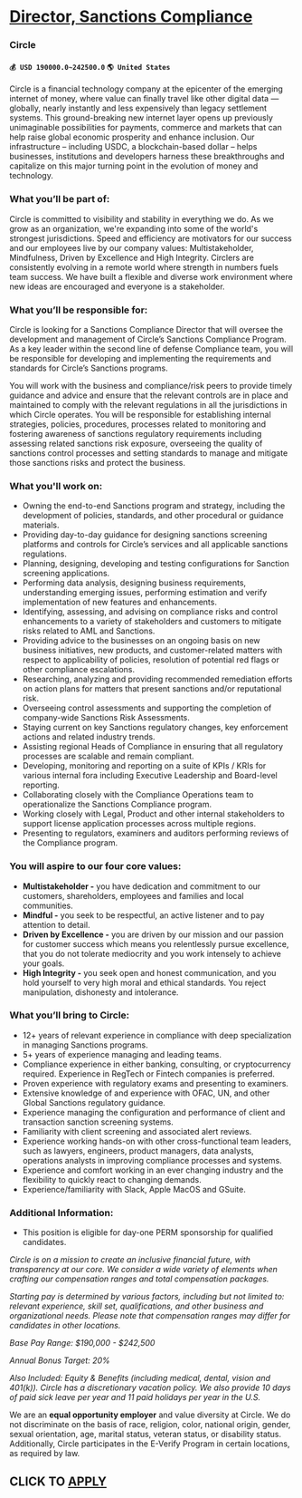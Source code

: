 # [Director, Sanctions Compliance](https://www.remotewlb.com/apply/director-sanctions-compliance)  
### Circle  
#### `💰 USD 190000.0~242500.0` `🌎 United States`  

Circle is a financial technology company at the epicenter of the emerging internet of money, where value can finally travel like other digital data — globally, nearly instantly and less expensively than legacy settlement systems. This ground-breaking new internet layer opens up previously unimaginable possibilities for payments, commerce and markets that can help raise global economic prosperity and enhance inclusion. Our infrastructure – including USDC, a blockchain-based dollar – helps businesses, institutions and developers harness these breakthroughs and capitalize on this major turning point in the evolution of money and technology.

### What you’ll be part of:

Circle is committed to visibility and stability in everything we do. As we grow as an organization, we're expanding into some of the world's strongest jurisdictions. Speed and efficiency are motivators for our success and our employees live by our company values: Multistakeholder, Mindfulness, Driven by Excellence and High Integrity. Circlers are consistently evolving in a remote world where strength in numbers fuels team success. We have built a flexible and diverse work environment where new ideas are encouraged and everyone is a stakeholder.

### What you’ll be responsible for:

Circle is looking for a Sanctions Compliance Director that will oversee the development and management of Circle’s Sanctions Compliance Program. As a key leader within the second line of defense Compliance team, you will be responsible for developing and implementing the requirements and standards for Circle’s Sanctions programs.

You will work with the business and compliance/risk peers to provide timely guidance and advice and ensure that the relevant controls are in place and maintained to comply with the relevant regulations in all the jurisdictions in which Circle operates. You will be responsible for establishing internal strategies, policies, procedures, processes related to monitoring and fostering awareness of sanctions regulatory requirements including assessing related sanctions risk exposure, overseeing the quality of sanctions control processes and setting standards to manage and mitigate those sanctions risks and protect the business.

### What you'll work on:

  * Owning the end-to-end Sanctions program and strategy, including the development of policies, standards, and other procedural or guidance materials.
  * Providing day-to-day guidance for designing sanctions screening platforms and controls for Circle’s services and all applicable sanctions regulations.
  * Planning, designing, developing and testing configurations for Sanction screening applications.
  * Performing data analysis, designing business requirements, understanding emerging issues, performing estimation and verify implementation of new features and enhancements.
  * Identifying, assessing, and advising on compliance risks and control enhancements to a variety of stakeholders and customers to mitigate risks related to AML and Sanctions.
  * Providing advice to the businesses on an ongoing basis on new business initiatives, new products, and customer-related matters with respect to applicability of policies, resolution of potential red flags or other compliance escalations.
  * Researching, analyzing and providing recommended remediation efforts on action plans for matters that present sanctions and/or reputational risk.
  * Overseeing control assessments and supporting the completion of company-wide Sanctions Risk Assessments.
  * Staying current on key Sanctions regulatory changes, key enforcement actions and related industry trends. 
  * Assisting regional Heads of Compliance in ensuring that all regulatory processes are scalable and remain compliant.
  * Developing, monitoring and reporting on a suite of KPIs / KRIs for various internal fora including Executive Leadership and Board-level reporting.
  * Collaborating closely with the Compliance Operations team to operationalize the Sanctions Compliance program.
  * Working closely with Legal, Product and other internal stakeholders to support license application processes across multiple regions.
  * Presenting to regulators, examiners and auditors performing reviews of the Compliance program.

### You will aspire to our four core values:

  *  **Multistakeholder -** you have dedication and commitment to our customers, shareholders, employees and families and local communities.
  *  **Mindful -** you seek to be respectful, an active listener and to pay attention to detail. 
  * **Driven by Excellence -** you are driven by our mission and our passion for customer success which means you relentlessly pursue excellence, that you do not tolerate mediocrity and you work intensely to achieve your goals. 
  * **High Integrity -** you seek open and honest communication, and you hold yourself to very high moral and ethical standards. You reject manipulation, dishonesty and intolerance.

### What you’ll bring to Circle:

  * 12+ years of relevant experience in compliance with deep specialization in managing Sanctions programs.
  * 5+ years of experience managing and leading teams.
  * Compliance experience in either banking, consulting, or cryptocurrency required. Experience in RegTech or Fintech companies is preferred.
  * Proven experience with regulatory exams and presenting to examiners.
  * Extensive knowledge of and experience with OFAC, UN, and other Global Sanctions regulatory guidance.
  * Experience managing the configuration and performance of client and transaction sanction screening systems.
  * Familiarity with client screening and associated alert reviews.
  * Experience working hands-on with other cross-functional team leaders, such as lawyers, engineers, product managers, data analysts, operations analysts in improving compliance processes and systems.
  * Experience and comfort working in an ever changing industry and the flexibility to quickly react to changing demands.
  * Experience/familiarity with Slack, Apple MacOS and GSuite.

### Additional Information:

  * This position is eligible for day-one PERM sponsorship for qualified candidates.

 _Circle is on a mission to create an inclusive financial future, with transparency at our core. We consider a wide variety of elements when crafting our compensation ranges and total compensation packages._

 _Starting pay is determined by various factors, including but not limited to: relevant experience, skill set, qualifications, and other business and organizational needs. Please note that compensation ranges may differ for candidates in other locations._

 _Base Pay Range: $190,000 - $242,500_

 _Annual Bonus Target: 20%_

 _Also Included: Equity & Benefits (including medical, dental, vision and 401(k)). Circle has a discretionary vacation policy. We also provide 10 days of paid sick leave per year and 11 paid holidays per year in the U.S._

We are an **equal opportunity employer** and value diversity at Circle. We do not discriminate on the basis of race, religion, color, national origin, gender, sexual orientation, age, marital status, veteran status, or disability status. Additionally, Circle participates in the E-Verify Program in certain locations, as required by law.

  
## CLICK TO [APPLY](https://www.remotewlb.com/apply/director-sanctions-compliance)

